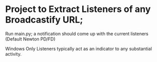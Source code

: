 # Project to Extract Listeners of any Broadcastify URL; 
Run main.py; a notification should come up with the current listeners (Default Newton PD/FD) 


Windows Only
Listeners typically act as an indicator to any substantial activity. 
